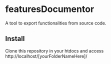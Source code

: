 # featuresDocumentor
A tool to export functionalities from source code.

## Install
Clone this repository in your htdocs and access http://localhost/[yourFolderNameHere]/
